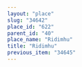 ```yaml
---
layout: "place"
slug: "34642"
place_id: "622"
parent_id: "40"
place_name: "Ridimhu"
title: "Ridimhu"
previous_item: "34645"
---
```

